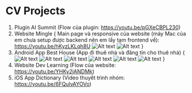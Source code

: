 # CV Projects

1. Plugin AI Summit (Flow của plugin: https://youtu.be/pGXeCBPL230)
2. Website Mingle {
    Main page và responsive của website (máy Mac của em chưa setup được backend nên em lấy tạm frontend về): https://youtu.be/hKyzLKLqh8U 
    ![Alt text](home.png)
    ![Alt text](profile.png)
}
3. Android App Best House (App đi thuê nhà và đăng tin cho thuê nhà) {
    ![Alt text](login.png)
    ![Alt text](signup1.png)
    ![Alt text](signup2.png)
    ![Alt text](homepage.png)
    ![Alt text](renthouse.png)
    ![Alt text](addproperty(landlord).png)
}
4. Website Dev Learning (Flow của website: https://youtu.be/YHKy2jANDMk)
5. iOS App Dictionary (Video thuyết trình nhóm: https://youtu.be/6FQulvAYOVo)